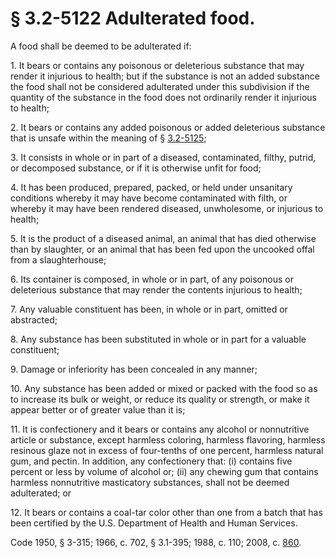 # § 3.2-5122 Adulterated food.

<p>A food shall be deemed to be adulterated if:</p><p>1. It bears or contains any poisonous or deleterious substance that may render it injurious to health; but if the substance is not an added substance the food shall not be considered adulterated under this subdivision if the quantity of the substance in the food does not ordinarily render it injurious to health;</p><p>2. It bears or contains any added poisonous or added deleterious substance that is unsafe within the meaning of § <a href='http://law.lis.virginia.gov/vacode/3.2-5125/'>3.2-5125</a>;</p><p>3. It consists in whole or in part of a diseased, contaminated, filthy, putrid, or decomposed substance, or if it is otherwise unfit for food;</p><p>4. It has been produced, prepared, packed, or held under unsanitary conditions whereby it may have become contaminated with filth, or whereby it may have been rendered diseased, unwholesome, or injurious to health;</p><p>5. It is the product of a diseased animal, an animal that has died otherwise than by slaughter, or an animal that has been fed upon the uncooked offal from a slaughterhouse;</p><p>6. Its container is composed, in whole or in part, of any poisonous or deleterious substance that may render the contents injurious to health;</p><p>7. Any valuable constituent has been, in whole or in part, omitted or abstracted;</p><p>8. Any substance has been substituted in whole or in part for a valuable constituent;</p><p>9. Damage or inferiority has been concealed in any manner;</p><p>10. Any substance has been added or mixed or packed with the food so as to increase its bulk or weight, or reduce its quality or strength, or make it appear better or of greater value than it is;</p><p>11. It is confectionery and it bears or contains any alcohol or nonnutritive article or substance, except harmless coloring, harmless flavoring, harmless resinous glaze not in excess of four-tenths of one percent, harmless natural gum, and pectin. In addition, any confectionery that: (i) contains five percent or less by volume of alcohol or; (ii) any chewing gum that contains harmless nonnutritive masticatory substances, shall not be deemed adulterated; or</p><p>12. It bears or contains a coal-tar color other than one from a batch that has been certified by the U.S. Department of Health and Human Services.</p><p>Code 1950, § 3-315; 1966, c. 702, § 3.1-395; 1988, c. 110; 2008, c. <a href='http://lis.virginia.gov/cgi-bin/legp604.exe?081+ful+CHAP0860'>860</a>.</p>